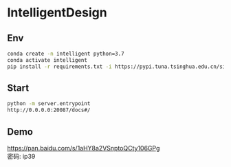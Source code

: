 # IntelligentDesign

## Env
```bash
conda create -n intelligent python=3.7
conda activate intelligent
pip install -r requirements.txt -i https://pypi.tuna.tsinghua.edu.cn/simple
```

## Start
```bash
python -m server.entrypoint
http://0.0.0.0:20087/docs#/
```

## Demo
https://pan.baidu.com/s/1aHY8a2VSnptoQCty106GPg  
密码: ip39
